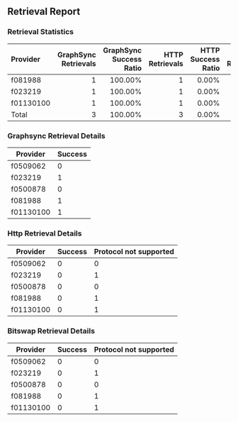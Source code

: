 ## Retrieval Report
### Retrieval Statistics
| Provider  | GraphSync Retrievals | GraphSync Success Ratio | HTTP Retrievals | HTTP Success Ratio | Bitswap Retrievals | Bitswap Success Ratio |
| :-------- | -------------------: | ----------------------: | --------------: | -----------------: | -----------------: | --------------------: |
| f081988   |                    1 |                 100.00% |               1 |              0.00% |                  1 |                 0.00% |
| f023219   |                    1 |                 100.00% |               1 |              0.00% |                  1 |                 0.00% |
| f01130100 |                    1 |                 100.00% |               1 |              0.00% |                  1 |                 0.00% |
| Total     |                    3 |                 100.00% |               3 |              0.00% |                  3 |                 0.00% |

### Graphsync Retrieval Details
| Provider  | Success |
| --------- | ------- |
| f0509062  | 0       |
| f023219   | 1       |
| f0500878  | 0       |
| f081988   | 1       |
| f01130100 | 1       |

### Http Retrieval Details
| Provider  | Success | Protocol not supported |
| --------- | ------- | ---------------------- |
| f0509062  | 0       | 0                      |
| f023219   | 0       | 1                      |
| f0500878  | 0       | 0                      |
| f081988   | 0       | 1                      |
| f01130100 | 0       | 1                      |

### Bitswap Retrieval Details
| Provider  | Success | Protocol not supported |
| --------- | ------- | ---------------------- |
| f0509062  | 0       | 0                      |
| f023219   | 0       | 1                      |
| f0500878  | 0       | 0                      |
| f081988   | 0       | 1                      |
| f01130100 | 0       | 1                      |
